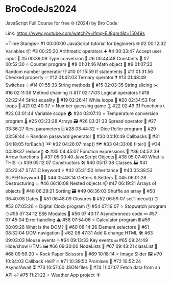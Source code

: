 # BroCodeJs2024
JavaScript Full Course for free 🌐 (2024) by Bro Code

Link: 
https://www.youtube.com/watch?v=lfmg-EJ8gm4&t=15049s

⭐Time Stamps⭐
#1   00:00:00 JavaScript tutorial for beginners 🌐
#2   00:12:32 Variables 📦
#3   00:25:20 Arithmetic operators ➕
#4   00:33:47 Accept user input 💬
#5   00:39:09 Type conversion 💱
#6   00:44:48 Constants 🚫
#7   00:52:30 ⭐ Counter program 🔢
#8   01:01:46 Math object 🧮
#9   01:07:23 Random number generator ⁉
#10 01:15:59 If statements 🤔
#11 01:31:56 Checked property ✅
#12 01:42:03 Ternary operator ❓
#13 01:48:49 Switches 💡
#14 01:55:33 String methods 🧵
#15 02:03:35 String slicing ✂️
#16 02:11:36 Method chaining ⛓
#17 02:17:03 Logical operators ❗
#18 02:22:44 Strict equality 🟰
#19 02:26:41 While loops 🔁
#20 02:34:53 For loops 🔂
#21 02:40:37 ⭐ Number guessing game ↕
#22 02:49:31 Functions 📞
#23 03:01:44 Variable scope 🏠
#24 03:07:10 ⭐ Temperature conversion program 🌡️
#25 03:23:28 Arrays 🗃
#26 03:31:33 Spread operator 📖
#27 03:36:27 Rest parameters 🗄
#28 03:44:32 ⭐ Dice Roller program 🎲
#29 03:58:44 ⭐ Random password generator 🔑
#30 04:10:49 Callbacks 🤙
#31 04:18:05 forEach() ➿
#32 04:26:07 map() 🗺
#33 04:33:08 filter() 🚰
#34 04:39:37 reduce() ♻
#35 04:45:07 Function expressions 🐣
#36 04:52:39 Arrow functions 🎯
#37 05:00:40 JavaScript Objects🧍
#38 05:07:40 What is THIS 👈
#39 05:12:07 Constructors 🛠
#40 05:17:38 Classes 🏭
#41 05:23:47 STATIC keyword ⚡
#42 05:31:50 Inheritance 🐇
#43 05:38:53 SUPER keyword 🦸‍♂️
#44 05:48:14 Getters & Setters 📐
#45 06:01:28 Destructuring 💥
#46 06:10:08 Nested objects 📫
#47 06:19:21 Arrays of objects 🍎
#48 06:29:21 Sorting 🗃
#49 06:36:03 Shuffle an array 🔀
#50 06:40:08 Dates 📅
#51 06:48:09 Closures 🔒
#52 06:59:07 setTimeout() ⏰
#53 07:05:20 ⭐ Digital Clock program 🕐
#54 07:16:07 ⭐ Stopwatch program ⏱
#55 07:34:12 ES6 Modules 🚢
#56 07:40:17 Asynchronous code 💤
#57 07:45:04 Error handling ⚠
#58 07:54:06 ⭐ Calculator program 🖩
#59 08:09:26 What is the DOM? 🌳
#60 08:14:26 Element selectors 📑
#61 08:32:04 DOM navigation 🧭
#62 08:47:31 Add & change HTML 🛠️
#63 09:03:03 Mouse events 🖱
#64 09:13:33 Key events ⌨
#65 09:24:49 Hide/show HTML 🖼
#66 09:30:00 NodeLists 📃
#67 09:43:21 classList 🧾
#68 09:59:20 ⭐ Rock Paper Scissors 👊
#69 10:18:14 ⭐ Image Slider 🖼️
#70 10:34:03 Callback Hell? 🔥
#71 10:39:50 Promises 🤞
#72 10:52:24 Async/Await ⏳
#73 10:57:00 JSON files 📄
#74 11:07:07 Fetch data from an API ↩️
#75 11:21:22 ⭐ Weather App project ☀️
